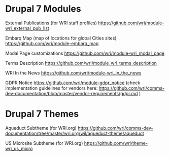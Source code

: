 Drupal 7 Modules
================

External Publications (for WRI staff profiles) https://github.com/wri/module-wri_external_pub_list

Embarq Map (map of locations for global Cities sites) https://github.com/wri/module-embarq_map

Modal Page customizations https://github.com/wri/module-wri_modal_page

Terms Description https://github.com/wri/module_wri_terms_description

WRI In the News https://github.com/wri/module-wri_in_the_news

GDPR Notice https://github.com/wri/module-gdpr_notice (check implementation guidelines for vendors here: https://github.com/wri/comms-dev-documentation/blob/master/vendor-requirements/gdpr.md )


Drupal 7 Themes
===============

Aqueduct Subtheme (for WRI.org) https://github.com/wri/comms-dev-documentation/tree/master/wri.org/wil/aqueduct-theme/aqueduct

US Microsite Subtheme (for WRI.org) https://github.com/wri/theme-wri_us_micro
